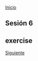 <!-- No borrar o modificar -->
[Inicio](./index.md)

## Sesión 6


<!-- Su documentación aquí -->

## exercise



[Siguiente](./sesion7.md)